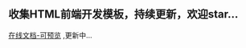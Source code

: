 
## 收集HTML前端开发模板，持续更新，欢迎star...


[在线文档-可预览](https://wenfengsat.gitee.io/easy-tool/#/docs/ui-common) ,更新中...